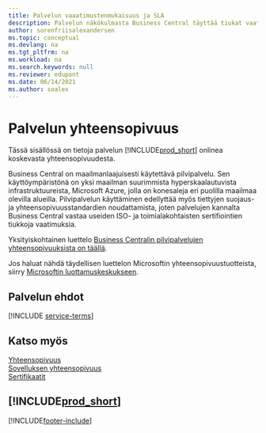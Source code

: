 ```yaml
---
title: Palvelun vaaatimustenmukaisuus ja SLA
description: Palvelun näkökulmasta Business Central täyttää tiukat vaatimukset ja SLA-vaatimustenmukaisuuden useissa ISO- ja toimialakohtaisissa sertifioinneissa.
author: sorenfriisalexandersen
ms.topic: conceptual
ms.devlang: na
ms.tgt_pltfrm: na
ms.workload: na
ms.search.keywords: null
ms.reviewer: edupont
ms.date: 06/14/2021
ms.author: soalex
---
```

# <a name="service-compliance"></a><a name="service-compliance"></a>Palvelun yhteensopivuus

Tässä sisällössä on tietoja palvelun [!INCLUDE[prod_short](../includes/prod_short.md)] onlinea koskevasta yhteensopivuudesta.  

Business Central on maailmanlaajuisesti käytettävä pilvipalvelu. Sen käyttöympäristönä on yksi maailman suurimmista hyperskaalautuvista infrastruktuureista, Microsoft Azure, jolla on konesaleja eri puolilla maailmaa olevilla alueilla. Pilvipalvelun käyttäminen edellyttää myös tiettyjen suojaus- ja yhteensopivuusstandardien noudattamista, joten palvelujen kannalta Business Central vastaa useiden ISO- ja toimialakohtaisten sertifiointien tiukkoja vaatimuksia.

Yksityiskohtainen luettelo [Business Centralin pilvipalvelujen yhteensopivuuksista on täällä](https://aka.ms/d365-compliance-list).

Jos haluat nähdä täydellisen luettelon Microsoftin yhteensopivuustuotteista, siirry [Microsoftin luottamuskeskukseen](https://www.microsoft.com/trustcenter/compliance/complianceofferings).

## <a name="service-terms"></a><a name="service-terms"></a>Palvelun ehdot

[!INCLUDE [service-terms](../includes/service-terms.md)]

## <a name="see-also"></a><a name="see-also"></a>Katso myös

[Yhteensopivuus](compliance-overview.md)  
[Sovelluksen yhteensopivuus](compliance-application-compliance.md)  
[Sertifikaatit](compliance-certifications.md)  

## [!INCLUDE[prod_short](../includes/free_trial_md.md)]


[!INCLUDE[footer-include](../includes/footer-banner.md)]
